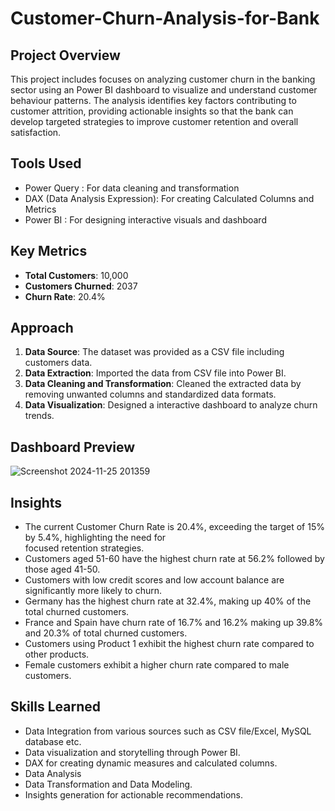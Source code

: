 # Customer-Churn-Analysis-for-Bank

## Project Overview 
This project includes focuses on analyzing customer churn in the banking sector using an Power BI dashboard to visualize and understand customer behaviour patterns. The analysis identifies key factors contributing to customer attrition, providing actionable insights so that the bank can develop targeted strategies to improve customer retention and overall satisfaction.

## Tools Used 
- Power Query : For data cleaning and transformation
- DAX (Data Analysis Expression): For creating Calculated Columns and Metrics
- Power BI : For designing interactive visuals and dashboard 

## Key Metrics 
- **Total Customers**: 10,000
- **Customers Churned**: 2037
- **Churn Rate**: 20.4%

## Approach
1. **Data Source**: The dataset was provided as a CSV file including customers data. 
2. **Data Extraction**: Imported the data from CSV file into Power BI.
4. **Data Cleaning and Transformation**: Cleaned the extracted data by removing unwanted columns and standardized data formats. 
5. **Data Visualization**: Designed a interactive dashboard to analyze churn trends.

## Dashboard Preview 
![Screenshot 2024-11-25 201359](https://github.com/user-attachments/assets/dd1090ed-ff68-4f5c-869e-99c281db2195)

## Insights 
- The current Customer Churn Rate is 20.4%, exceeding the target of 15% by 5.4%, highlighting the need for  
  focused retention strategies.
- Customers aged 51-60 have the highest churn rate at 56.2% followed by those aged 41-50.
- Customers with low credit scores and low account balance are significantly more likely to churn.
- Germany has the highest churn rate at 32.4%, making up 40% of the total churned customers.
- France and Spain have churn rate of 16.7% and 16.2% making up 39.8% and 20.3% of total churned customers.
- Customers using Product 1 exhibit the highest churn rate compared to other products.
- Female customers exhibit a higher churn rate compared to male customers.

## Skills Learned 
- Data Integration from various sources such as CSV file/Excel, MySQL database etc.
- Data visualization and storytelling through Power BI.
- DAX for creating dynamic measures and calculated columns.
- Data Analysis 
- Data Transformation and Data Modeling.
- Insights generation for actionable recommendations.


